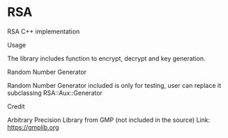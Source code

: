 # RSA
RSA C++ implementation

Usage

The library includes function to encrypt, decrypt and key generation.

Random Number Generator

Random Number Generator included is only for testing, user can replace it subclassing RSA::Aux::Generator 

Credit

Arbitrary Precision Library from GMP (not included in the source) Link: https://gmplib.org

